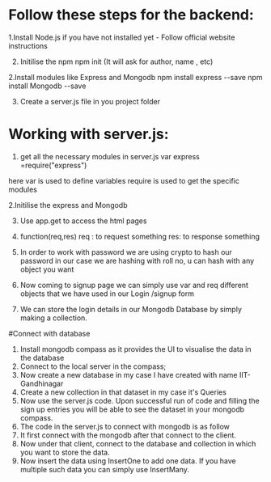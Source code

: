 # Follow these steps for the backend:

1.Install Node.js if you have not installed yet - Follow official website instructions

2. Initilise the npm
   npm init
   (It will ask for author, name , etc)

2.Install modules like Express and Mongodb 
   npm install express --save
   npm install Mongodb --save

3. Create a server.js file in you project folder

# Working with server.js:

1. get all the necessary modules in server.js
var express =require("express")    

here var is used to define variables
require is used to get the specific modules

2.Initilise the express and Mongodb

3. Use app.get to access the html pages

4. function(req,res)  req : to request something      res: to response something

5. In order to work with password we are using crypto to hash our password
   in our case we are hashing with roll no, u can hash with any object you want

6. Now coming to signup page we can simply use var and req different objects that we have used in our Login /signup form

7. We can store the login details in our Mongodb Database by simply making a collection.

#Connect with database
1. Install mongodb compass as it provides the UI to visualise the data in the database
2. Connect to the local server in the compass;
3. Now create a new database  in my case I have created with name IIT-Gandhinagar
4. Create a new collection in that dataset  in my case it's Queries
5. Now use the server.js code. Upon successful run of code and filling the sign up entries you will be able to see the dataset in your mongodb compass.
6. The code in the server.js to connect with mongodb is as follow
7. It first connect with the mongodb after that connect to the client.
8. Now under that client, connect to the database and collection in which you want to store the data.
9. Now insert the data using InsertOne to add one data. If you have multiple such data you can simply use InsertMany.






  
